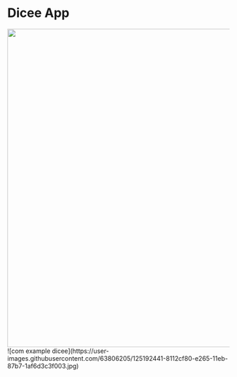 # Dicee App

<img src="https://user-images.githubusercontent.com/63806205/125192441-8112cf80-e265-11eb-87b7-1af6d3c3f003.jpg" width="720px">
![com example dicee](https://user-images.githubusercontent.com/63806205/125192441-8112cf80-e265-11eb-87b7-1af6d3c3f003.jpg)
